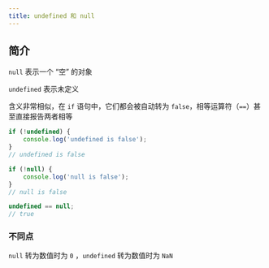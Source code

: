 ```yaml
---
title: undefined 和 null
---
```


## 简介

`null` 表示一个 “空” 的对象

`undefined` 表示未定义

含义非常相似，在 `if` 语句中，它们都会被自动转为 `false`，相等运算符（`==`）甚至直接报告两者相等

```jsx
if (!undefined) {
	console.log('undefined is false');
}
// undefined is false

if (!null) {
	console.log('null is false');
}
// null is false

undefined == null;
// true
```

### 不同点

`null` 转为数值时为 `0` ，`undefined` 转为数值时为 `NaN`
